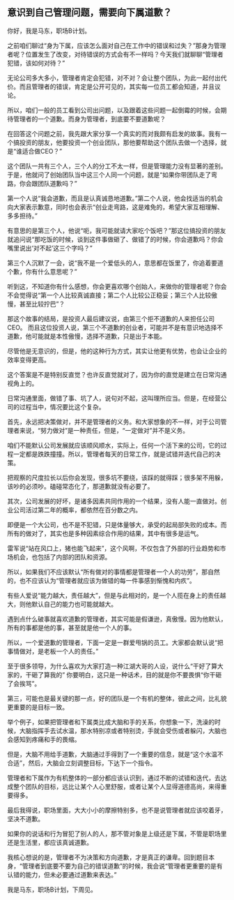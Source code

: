 ## 意识到自己管理问题，需要向下属道歉？

你好，我是马东，职场B计划。

之前咱们聊过“身为下属，应该怎么面对自己在工作中的错误和过失？”那身为管理者呢？位置发生了改变，对待错误的方式会有不一样吗？今天我们就聊聊“管理者犯错，该如何对待？”

无论公司多大多小，管理者肯定会犯错，对不对？会让整个团队，为此一起付出代价。而且管理者的错误，肯定是公开可见的，其实每一位员工都会知道，并且议论。

所以，咱们一般的员工看到公司出问题，以及跟着这些问题一起倒霉的时候，会期待管理者的一个道歉。而身为管理者，到底要不要道歉呢？

在回答这个问题之前，我先跟大家分享一个真实的而对我颇有启发的故事。我有一个搞投资的朋友，他要投资一个创业团队，那他要帮助这个团队去做一个选择，就是“谁适合做CEO？”

这个团队一共有三个人，三个人的分工不太一样，但是管理能力没有显著的差别。于是，他就问了创始团队当中这三个人同一个问题，就是“如果你带团队走了弯路，你会跟团队道歉吗？”

第一个人说“我会道歉，而且是认真诚恳地道歉。”第二个人说，他会找适当的机会向大家表示歉意，同时也会表示“创业走弯路，这是难免的，希望大家互相理解、多多担待。”

有意思的是第三个人，他说“呃，我可能就请大家吃个饭吧？”那这位搞投资的朋友就追问说“那吃饭的时候，谈到这件事做砸了、做错了的时候，你会道歉吗？你会嘴里说出‘对不起’这三个字吗？”

第三个人沉默了一会，说“我不是一个爱低头的人，意思都在饭里了，你追着要道个歉，你有什么意思呢？”

听到这，不知道你有什么感想，你会更喜欢哪个创始人，来做你的管理者呢？你会不会觉得说“第一个人比较真诚直接；第二个人比较公正稳妥；第三个人比较傲慢，甚至比较拧巴”？

那这个故事的结局，是投资人最后建议说，由第三个拒不道歉的人来担任公司CEO。 而且这位投资人说，第三个不道歉的创业者，可能并不是有意识地选择不道歉，他可能就是本性傲慢，选择不道歉，只是出于本能。

尽管他是无意识的，但是，他的这种行为方式，其实让他更有优势，也会让企业的效率变得更高。

这个答案是不是特别反直觉？也许反直觉就对了，因为你的直觉是建立在日常沟通视角上的。

日常沟通里面，做错了事、坑了人，说句对不起，这叫理所应当。但是，在经营公司的过程当中，情况要比这个复杂。

首先，永远把决策做对，并不是管理者的义务。和大家想象的不一样，对于公司管理者来说，“努力做对”是一种责任，但是，“一定做对”并不是义务。

咱们不能默认公司发展就应该顺风顺水，实际上，任何一个活下来的公司，它的过程一定都是跌跌撞撞。所以，管理者每天的日常工作，就是试错并迭代自己的决策。

把观察的尺度拉长以后你会发现，很多坑不要绕，该踩的就得踩；很多架不用躲，该吵的必须吵。磕碰常态化了，那道歉就没有必要了。

其次，公司发展的好坏，是诸多因素共同作用的一个结果，没有人能一直做对。创业公司活过第二年的概率，都依然在百分数之内。

即便是一个大公司，也不是不犯错，只是体量够大，承受的起局部失败的成本。而所有的做对了，其实也是多种因素综合作用的结果，其中有很多是运气。

雷军说“站在风口上，猪也能飞起来”，这个风啊，不仅包含了外部的行业趋势和市场机会，也包括了内部的团队和资源。

所以，如果我们不应该默认“所有做对的事情都是管理者一个人的功劳”，那自然的，也不应该认为“管理者就应该为做错的每一件事感到惭愧和内疚”。

有些人爱说“能力越大，责任越大”，但是与此相对的，是一个人揽在身上的责任越大，则他默认自己的能力也可能就越大。

遇到点什么破事就喜欢道歉的管理者，其实可能是假谦逊，真傲慢。因为他默认，所有的事都是他的事，甚至就是他一个人的事。

所以，一个爱道歉的管理者，下面一定是一群爱甩锅的员工。大家都会默认说“把事情做对，是老板一个人的责任。”

至于很多领导，为什么喜欢为大家打造一种江湖大哥的人设，说什么“干好了算大家的，干砸了算我的” 你要明白，这只是一种话术，目的就是你不要畏惧“你干砸了会挨骂”。

第三，可能也是最关键的那一点，好的团队是一个有机的整体，彼此之间，比礼貌更重要的是目标一致。

举个例子，如果把管理者和下属类比成大脑和手的关系，你想象一下，洗澡的时候，大脑指挥手去试水温，那水特别凉或者特别烫，手就会受伤或者躲闪，大脑也会感知到疼痛和手的畏缩。

但是，大脑不用给手道歉，大脑通过手得到了一个重要的信息，就是“这个水温不合适”，然后，大脑会立刻调整目标，下达下一个指令。

管理者和下属作为有机整体的一部分都应该认识到，通过不断的试错和迭代，去达成整个团队的目标，远比让某个人心里舒服，或者让某个人显得道德高尚，来得重要得多。

最后我得说，职场里面，大大小小的摩擦特别多，也不是说管理者就应该咬着牙，坚决不道歉。

如果你的说话和行为冒犯了别人的人，那不管对象是上级还是下属，不管是职场里还是生活里，都应该真诚道歉。

我核心想说的是，管理者不为决策和方向道歉，才是真正的谦卑。回到题目本身，“管理者到底要不要为自己的错误道歉”的时候，我会说“管理者更重要的是有认错的能力，但未必要通过道歉来表达。”

我是马东，职场B计划，下周见。